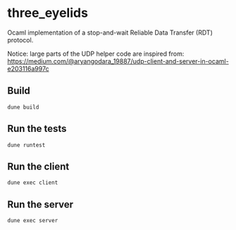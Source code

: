 # three_eyelids
Ocaml implementation of a stop-and-wait Reliable Data Transfer (RDT) protocol.

Notice: large parts of the UDP helper code are inspired from:
https://medium.com/@aryangodara_19887/udp-client-and-server-in-ocaml-e203116a997c

## Build
```
dune build
```

## Run the tests
```
dune runtest
```

## Run the client
```
dune exec client
```

## Run the server
```
dune exec server
```
